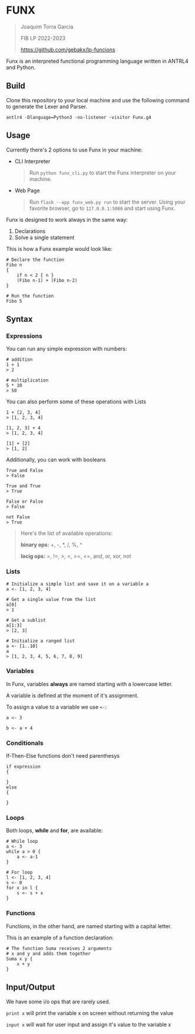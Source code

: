 # FUNX

> Joaquim Torra Garcia
>
> FIB LP 2022-2023
>
> https://github.com/gebakx/lp-funcions

Funx is an interpreted functional programming language written in ANTRL4 and Python.

## Build

Clone this repository to your local machine and use the following command to generate the Lexer and Parser.

```shell
antlr4 -Dlanguage=Python3 -no-listener -visitor Funx.g4
```

## Usage

Currently there's 2 options to use Funx in your machine:

- CLI Interpreter
  > Run `python funx_cli.py` to start the Funx interpreter on your machine.
- Web Page
  > Run `flask --app funx_web.py run` to start the server. Using your favorite browser, go to `127.0.0.1:5000` and start using Funx.

Funx is designed to work always in the same way:

1. Declarations
2. Solve a single statement

This is how a Funx example would look like:

```funx
# Declare the function
Fibo n
{
    if n < 2 { n }
    (Fibo n-1) + (Fibo n-2)
}

# Run the function
Fibo 5
```

## Syntax

### Expressions

You can run any simple expression with numbers:

```funx
# addition
1 + 1
> 2

# multiplication
5 * 10
> 50
```

You can also perform some of these operations with Lists

```funx
1 + [2, 3, 4]
> [1, 2, 3, 4]

[1, 2, 3] + 4
> [1, 2, 3, 4]

[1] + [2]
> [1, 2]
```

Additionally, you can work with booleans

```funx
True and False
> False

True and True
> True

False or False
> False

not False
> True
```

> Here's the list of available operations:
>
> **binary ops:** +, -, \*, /, %, ^
>
> **locig ops:** =, !=, >, <, >=, <=, and, or, xor, not

### Lists

```funx
# Initialize a simple list and save it on a variable a
a <- [1, 2, 3, 4]

# Get a single value from the list
a[0]
> 1

# Get a sublist
a[1:3]
> [2, 3]

# Initialize a ranged list
a <- [1..10]
a
> [1, 2, 3, 4, 5, 6, 7, 8, 9]
```

### Variables

In Funx, variables **always** are named starting with a lowercase letter.

A variable is defined at the moment of it's assignment.

To assign a value to a variable we use `<-`:

```funx
a <- 3

b <- a + 4
```

### Conditionals

If-Then-Else functions don't need parenthesys

```funx
if expression
{

}
else
{

}
```

### Loops

Both loops, **while** and **for**, are available:

```funx
# While loop
a <- 3
while a > 0 {
    a <- a-1
}

# For loop
l <- [1, 2, 3, 4]
s <- 0
for x in l {
    s <- s + x
}
```

### Functions

Functions, in the other hand, are named starting with a capital letter.

This is an example of a function declaration:

```funx
# The function Suma receives 2 arguments
# x and y and adds them together
Suma x y {
    x + y
}
```

## Input/Output

We have some i/o ops that are rarely used.

`print x` will print the variable x on screen without returning the value

`input x` will wait for user input and assign it's value to the variable x
